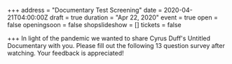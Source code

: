 +++
address = "Documentary Test Screening"
date = 2020-04-21T04:00:00Z
draft = true
duration = "Apr 22, 2020"
event = true
open = false
openingsoon = false
shopslideshow = []
tickets = false

+++
In light of the pandemic we wanted to share Cyrus Duff's Untitled Documentary with you. Please fill out the following 13 question survey after watching. Your feedback is appreciated!